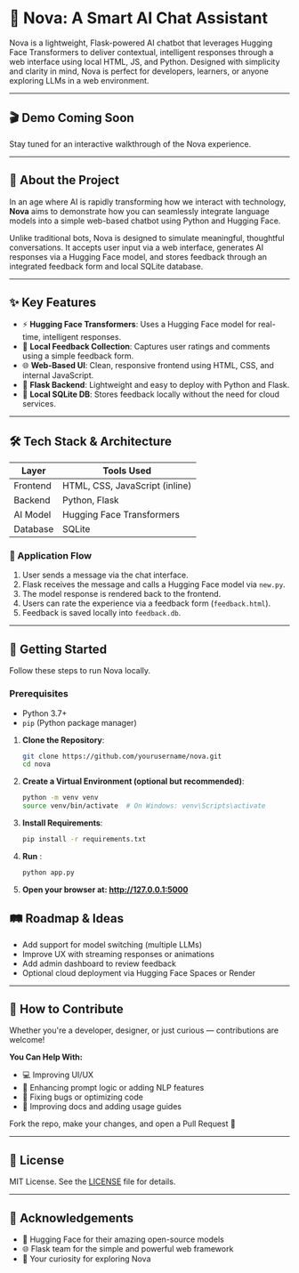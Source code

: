 # 🌟 Nova: A Smart AI Chat Assistant

Nova is a lightweight, Flask-powered AI chatbot that leverages Hugging Face Transformers to deliver contextual, intelligent responses through a web interface using local HTML, JS, and Python. Designed with simplicity and clarity in mind, Nova is perfect for developers, learners, or anyone exploring LLMs in a web environment.

---

## 🎬 Demo Coming Soon

Stay tuned for an interactive walkthrough of the Nova experience.

---

## 📖 About the Project

In an age where AI is rapidly transforming how we interact with technology, **Nova** aims to demonstrate how you can seamlessly integrate language models into a simple web-based chatbot using Python and Hugging Face.

Unlike traditional bots, Nova is designed to simulate meaningful, thoughtful conversations. It accepts user input via a web interface, generates AI responses via a Hugging Face model, and stores feedback through an integrated feedback form and local SQLite database.

---

## ✨ Key Features

- ⚡ **Hugging Face Transformers**: Uses a Hugging Face model for real-time, intelligent responses.
- 🧠 **Local Feedback Collection**: Captures user ratings and comments using a simple feedback form.
- 🌐 **Web-Based UI**: Clean, responsive frontend using HTML, CSS, and internal JavaScript.
- 🐍 **Flask Backend**: Lightweight and easy to deploy with Python and Flask.
- 💾 **Local SQLite DB**: Stores feedback locally without the need for cloud services.

---

## 🛠️ Tech Stack & Architecture

| Layer       | Tools Used                    |
|-------------|-------------------------------|
| Frontend    | HTML, CSS, JavaScript (inline)|
| Backend     | Python, Flask                 |
| AI Model    | Hugging Face Transformers     |
| Database    | SQLite                        |

### 🔁 Application Flow

1. User sends a message via the chat interface.
2. Flask receives the message and calls a Hugging Face model via `new.py`.
3. The model response is rendered back to the frontend.
4. Users can rate the experience via a feedback form (`feedback.html`).
5. Feedback is saved locally into `feedback.db`.

---

## 🚀 Getting Started

Follow these steps to run Nova locally.

###  Prerequisites

- Python 3.7+
- `pip` (Python package manager)

1. **Clone the Repository**:
   ```bash
   git clone https://github.com/yourusername/nova.git
   cd nova


2. **Create a Virtual Environment (optional but recommended)**:
    ```bash
    python -m venv venv
    source venv/bin/activate  # On Windows: venv\Scripts\activate


3. **Install Requirements**:
    ```bash
    pip install -r requirements.txt

4. **Run** :
     ```bash
     python app.py
5. **Open your browser at: http://127.0.0.1:5000**


## 🛤️ Roadmap & Ideas

- Add support for model switching (multiple LLMs)
- Improve UX with streaming responses or animations
- Add admin dashboard to review feedback
- Optional cloud deployment via Hugging Face Spaces or Render

---

## 🤝 How to Contribute

Whether you're a developer, designer, or just curious — contributions are welcome!

**You Can Help With:**

- 💻 Improving UI/UX  
- 🧠 Enhancing prompt logic or adding NLP features  
- 🐛 Fixing bugs or optimizing code  
- 📝 Improving docs and adding usage guides  

Fork the repo, make your changes, and open a Pull Request 🚀

---

## 📄 License

MIT License. See the [LICENSE](LICENSE) file for details.

---

## 🙏 Acknowledgements

- 🤗 Hugging Face for their amazing open-source models  
- 🌐 Flask team for the simple and powerful web framework  
- 💫 Your curiosity for exploring Nova  
